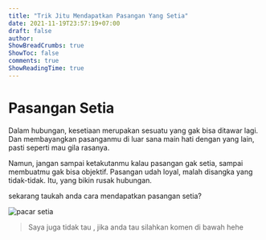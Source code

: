 ```yaml
---
title: "Trik Jitu Mendapatkan Pasangan Yang Setia"
date: 2021-11-19T23:57:19+07:00
draft: false
author:
ShowBreadCrumbs: true
ShowToc: false
comments: true
ShowReadingTime: true
---
```


# Pasangan Setia

Dalam hubungan, kesetiaan merupakan sesuatu yang gak bisa ditawar lagi. Dan membayangkan pasanganmu di luar sana main hati dengan yang lain, pasti seperti mau gila rasanya.

Namun, jangan sampai ketakutanmu kalau pasangan gak setia, sampai membuatmu gak bisa objektif. Pasangan udah loyal, malah disangka yang tidak-tidak. Itu, yang bikin rusak hubungan.

sekarang taukah anda cara mendapatkan pasangan setia?

![pacar setia](https://cdn.idntimes.com/content-images/post/20190319/foodanddating-a8a997876375243a3536420d4ee064d2_600x400.jpg)

> Saya juga tidak tau , jika anda tau silahkan komen di bawah hehe
